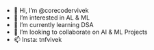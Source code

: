 - 👋 Hi, I’m @corecodervivek
- 👀 I’m interested in AL & ML
- 🌱 I’m currently learning DSA
- 💞️ I’m looking to collaborate on AI & ML Projects
- 📫 Insta: tnfvivek

<!---
--->

